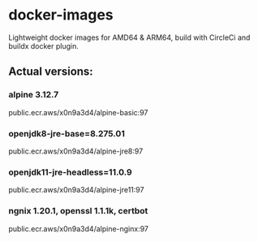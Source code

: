 # docker-images

Lightweight docker images for AMD64 & ARM64, build with CircleCi and buildx docker plugin.

## Actual versions:

### alpine 3.12.7

public.ecr.aws/x0n9a3d4/alpine-basic:97

### openjdk8-jre-base=8.275.01

public.ecr.aws/x0n9a3d4/alpine-jre8:97

### openjdk11-jre-headless=11.0.9

public.ecr.aws/x0n9a3d4/alpine-jre11:97

### ngnix 1.20.1, openssl 1.1.1k, certbot

public.ecr.aws/x0n9a3d4/alpine-nginx:97
